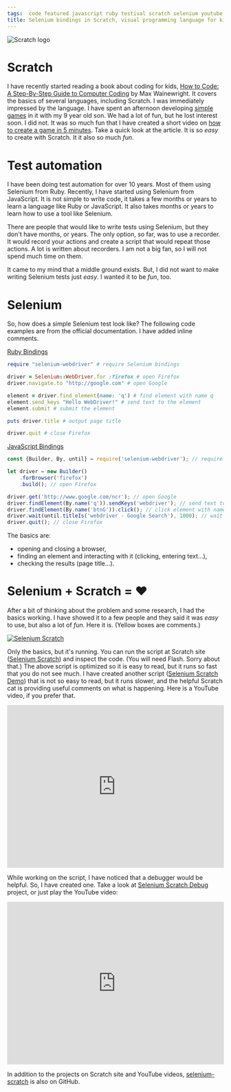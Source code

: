 ```yaml
---
tags:  code featured javascript ruby testival scratch selenium youtube
title: Selenium bindings in Scratch, visual programming language for kids
---
```

![Scratch logo](/assets/Scratchcat2.png "Scratch logo")

# Scratch

I have recently started reading a book about coding for kids, [How to Code: A Step-By-Step Guide to Computer Coding](https://www.goodreads.com/book/show/29563597-how-to-code) by Max Wainewright. It covers the basics of several languages, including Scratch. I was immediately impressed by the language. I have spent an afternoon developing [simple games](https://github.com/zeljkofilipin/scratch-games) in it with my 9 year old son. We had a lot of fun, but he lost interest soon. I did not. It was so much fun that I have created a short video on [how to create a game in 5 minutes](/scratch). Take a quick look at the article. It is so _easy_ to create with Scratch. It it also so much _fun_.

# Test automation

I have been doing test automation for over 10 years. Most of them using Selenium from Ruby. Recently, I have started using Selenium from JavaScript. It is not simple to write code, it takes a few months or years to learn a language like Ruby or JavaScript. It also takes months or years to learn how to use a tool like Selenium.

There are people that would like to write tests using Selenium, but they don't have months, or years. The only option, so far, was to use a recorder. It would record your actions and create a script that would repeat those actions. A lot is written about recorders. I am not a big fan, so I will not spend much time on them.

It came to my mind that a middle ground exists. But, I did not want to make writing Selenium tests just _easy_. I wanted it to be _fun_, too.

# Selenium

So, how does a simple Selenium test look like? The following code examples are from the official documentation. I have added inline comments.

[Ruby Bindings](https://github.com/SeleniumHQ/selenium/wiki/Ruby-Bindings)

```ruby
require "selenium-webdriver" # require Selenium bindings

driver = Selenium::WebDriver.for :firefox # open Firefox
driver.navigate.to "http://google.com" # open Google

element = driver.find_element(name: 'q') # find element with name q
element.send_keys "Hello WebDriver!" # send text to the element
element.submit # submit the element

puts driver.title # output page title

driver.quit # close Firefox
```

[JavaScript Bindings](https://github.com/SeleniumHQ/selenium/wiki/WebDriverJs)

```javascript
const {Builder, By, until} = require('selenium-webdriver'); // require Selenium bindings

let driver = new Builder()
    .forBrowser('firefox')
    .build(); // open Firefox

driver.get('http://www.google.com/ncr'); // open Google
driver.findElement(By.name('q')).sendKeys('webdriver'); // send text to element with name q
driver.findElement(By.name('btnG')).click(); // click element with name btnG
driver.wait(until.titleIs('webdriver - Google Search'), 1000); // wait until page title matches the string
driver.quit(); // close Firefox
```

The basics are:
- opening and closing a browser,
- finding an element and interacting with it (clicking, entering text...),
- checking the results (page title...).

# Selenium + Scratch = ❤️

After a bit of thinking about the problem and some research, I had the basics working. I have showed it to a few people and they said it was _easy_ to use, but also a lot of _fun_. Here it is. (Yellow boxes are comments.)

[![Selenium Scratch](/assets/selenium-scratch.png "Selenium Scratch")](https://scratch.mit.edu/projects/148651313/)

Only the basics, but it's running. You can run the script at Scratch site ([Selenium Scratch](https://scratch.mit.edu/projects/148651313/)) and inspect the code. (You will need Flash. Sorry about that.) The above script is optimized so it is easy to read, but it runs so fast that you do not see much. I have created another script ([Selenium Scratch Demo](https://scratch.mit.edu/projects/148654788/)) that is not so easy to read, but it runs slower, and the helpful Scratch cat is providing useful comments on what is happening. Here is a YouTube video, if you prefer that.

<div style="position:relative;height:0;padding-bottom:75.0%"><iframe src="https://www.youtube.com/embed/pNJSSDt5RPI?ecver=2" width="480" height="360" frameborder="0" style="position:absolute;width:100%;height:100%;left:0" allowfullscreen></iframe></div>

While working on the script, I have noticed that a debugger would be helpful. So, I have created one. Take a look at [Selenium Scratch Debug](https://scratch.mit.edu/projects/148695263/) project, or just play the YouTube video:

<div style="position:relative;height:0;padding-bottom:75.0%"><iframe src="https://www.youtube.com/embed/i-g6fwYlFW4?ecver=2" width="480" height="360" frameborder="0" style="position:absolute;width:100%;height:100%;left:0" allowfullscreen></iframe></div>

In addition to the projects on Scratch site and YouTube videos, [selenium-scratch](https://github.com/zeljkofilipin/selenium-scratch) is also on GitHub.
